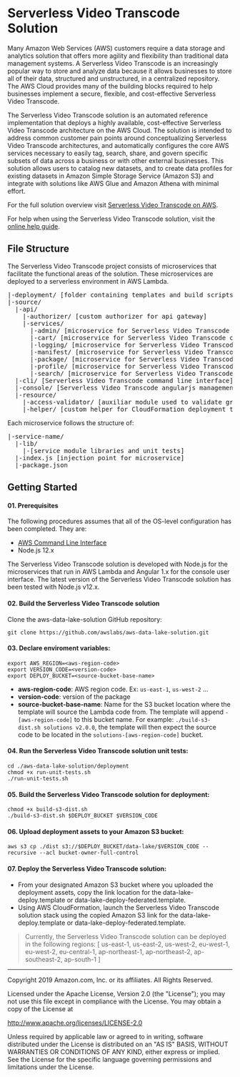 # Serverless Video Transcode Solution

Many Amazon Web Services (AWS) customers require a data storage and analytics solution that offers more agility and flexibility than traditional data management systems. A Serverless Video Transcode is an increasingly popular way to store and analyze data because it allows businesses to store all of their data, structured and unstructured, in a centralized repository. The AWS Cloud provides many of the building blocks required to help businesses implement a secure, flexible, and cost-effective Serverless Video Transcode.

The Serverless Video Transcode solution is an automated reference implementation that deploys a highly available, cost-effective Serverless Video Transcode architecture on the AWS Cloud.  The solution is intended to address common customer pain points around conceptualizing Serverless Video Transcode architectures, and automatically configures the core AWS services necessary to easily tag, search, share, and govern specific subsets of data across a business or with other external businesses. This solution allows users to catalog new datasets, and to create data profiles for existing datasets in Amazon Simple Storage Service (Amazon S3) and integrate with solutions like AWS Glue and Amazon Athena with minimal effort.

For the full solution overview visit [Serverless Video Transcode on AWS](https://aws.amazon.com/answers/big-data/data-lake-solution).

For help when using the Serverless Video Transcode solution, visit the [online help guide](http://docs.awssolutionsbuilder.com/data-lake/).

## File Structure
The Serverless Video Transcode project consists of microservices that facilitate the functional areas of the solution. These microservices are deployed to a serverless environment in AWS Lambda.

<pre>
|-deployment/ [folder containing templates and build scripts]
|-source/
  |-api/
    |-authorizer/ [custom authorizer for api gateway]
    |-services/
      |-admin/ [microservice for Serverless Video Transcode administrative functionality]
      |-cart/ [microservice for Serverless Video Transcode cart functionality]
      |-logging/ [microservice for Serverless Video Transcode audit logging]
      |-manifest/ [microservice for Serverless Video Transcode manifest processing]
      |-package/ [microservice for Serverless Video Transcode package functionality]
      |-profile/ [microservice for Serverless Video Transcode user profile functionality]
      |-search/ [microservice for Serverless Video Transcode search functionality]
  |-cli/ [Serverless Video Transcode command line interface]
  |-console/ [Serverless Video Transcode angularjs management console]
  |-resource/
    |-access-validator/ [auxiliar module used to validate granular permissions]
    |-helper/ [custom helper for CloudFormation deployment template]
</pre>
Each microservice follows the structure of:

<pre>
|-service-name/
  |-lib/
    |-[service module libraries and unit tests]
  |-index.js [injection point for microservice]
  |-package.json
</pre>

## Getting Started

#### 01. Prerequisites
The following procedures assumes that all of the OS-level configuration has been completed. They are:

* [AWS Command Line Interface](https://aws.amazon.com/cli/)
* Node.js 12.x

The Serverless Video Transcode solution is developed with Node.js for the microservices that run in AWS Lambda and Angular 1.x for the console user interface. The latest version of the Serverless Video Transcode solution has been tested with Node.js v12.x.

#### 02. Build the Serverless Video Transcode solution
Clone the aws-data-lake-solution GitHub repository:

```
git clone https://github.com/awslabs/aws-data-lake-solution.git
```

#### 03. Declare enviroment variables:

```
export AWS_REGION=<aws-region-code>
export VERSION_CODE=<version-code>
export DEPLOY_BUCKET=<source-bucket-base-name>
```
- **aws-region-code**: AWS region code. Ex: ```us-east-1```, ```us-west-2``` ...
- **version-code**: version of the package
- **source-bucket-base-name**: Name for the S3 bucket location where the template will source the Lambda code from. The template will append ```-[aws-region-code]``` to this bucket name. For example: ```./build-s3-dist.sh solutions v2.0.0```, the template will then expect the source code to be located in the ```solutions-[aws-region-code]``` bucket.

#### 04. Run the Serverless Video Transcode solution unit tests:
```
cd ./aws-data-lake-solution/deployment
chmod +x run-unit-tests.sh
./run-unit-tests.sh
```

#### 05. Build the Serverless Video Transcode solution for deployment:
```
chmod +x build-s3-dist.sh
./build-s3-dist.sh $DEPLOY_BUCKET $VERSION_CODE
```

#### 06. Upload deployment assets to your Amazon S3 bucket:
```
aws s3 cp ./dist s3://$DEPLOY_BUCKET/data-lake/$VERSION_CODE --recursive --acl bucket-owner-full-control
```

#### 07. Deploy the Serverless Video Transcode solution:
* From your designated Amazon S3 bucket where you uploaded the deployment assets, copy the link location for the data-lake-deploy.template or data-lake-deploy-federated.template.
* Using AWS CloudFormation, launch the Serverless Video Transcode solution stack using the copied Amazon S3 link for the data-lake-deploy.template or data-lake-deploy-federated.template.

> Currently, the Serverless Video Transcode solution can be deployed in the following regions: [ us-east-1, us-east-2, us-west-2, eu-west-1, eu-west-2, eu-central-1, ap-northeast-1, ap-northeast-2, ap-southeast-2, ap-south-1 ]

***

Copyright 2019 Amazon.com, Inc. or its affiliates. All Rights Reserved.

Licensed under the Apache License, Version 2.0 (the "License"); you may not use this file except in compliance with the License. You may obtain a copy of the License at

http://www.apache.org/licenses/LICENSE-2.0 

Unless required by applicable law or agreed to in writing, software distributed under the License is distributed on an "AS IS" BASIS, WITHOUT WARRANTIES OR CONDITIONS OF ANY KIND, either express or implied. See the License for the specific language governing permissions and limitations under the License.
